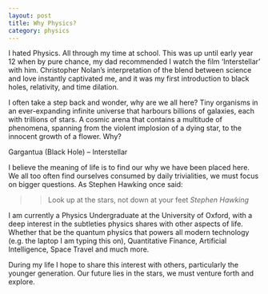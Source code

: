 ```yaml
---
layout: post
title: Why Physics?
category: physics
---
```


I hated Physics. All through my time at school. This was up until early year 12 when by pure chance, my dad recommended I watch the film ‘Interstellar’ with him. Christopher Nolan’s interpretation of the blend between science and love instantly captivated me, and it was my first introduction to black holes, relativity, and time dilation.

<!-- more -->

I often take a step back and wonder, why are we all here? Tiny organisms in an ever-expanding infinite universe that harbours billions of galaxies, each with trillions of stars. A cosmic arena that contains a multitude of phenomena, spanning from the violent implosion of a dying star, to the innocent growth of a flower. Why?

Gargantua (Black Hole) – Interstellar

I believe the meaning of life is to find our why we have been placed here. We all too often find ourselves consumed by daily trivialities, we must focus on bigger questions. As Stephen Hawking once said:

>> Look up at the stars, not down at your feet
>> *Stephen Hawking*

I am currently a Physics Undergraduate at the University of Oxford, with a deep interest in the subtleties physics shares with other aspects of life. Whether that be the quantum physics that powers all modern technology (e.g. the laptop I am typing this on), Quantitative Finance, Artificial Intelligence, Space Travel and much more.

During my life I hope to share this interest with others, particularly the younger generation. Our future lies in the stars, we must venture forth and explore.